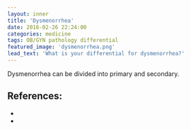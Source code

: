 ```yaml
---
layout: inner
title: 'Dysmenorrhea'
date: 2016-02-26 22:24:00
categories: medicine
tags: OB/GYN pathology differential
featured_image: 'dysmenorrhea.png'
lead_text: 'What is your differential for dysmenorrhea?'
---
```


Dysmenorrhea can be divided into primary and secondary.

References:
-
-
-